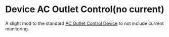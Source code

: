 # Device AC Outlet Control(no current)

A slight mod to the standard [AC Outlet Control Device](https://github.com/ProjectFishWorks/Device-AC_OutletControl) to not include current monitoring.
